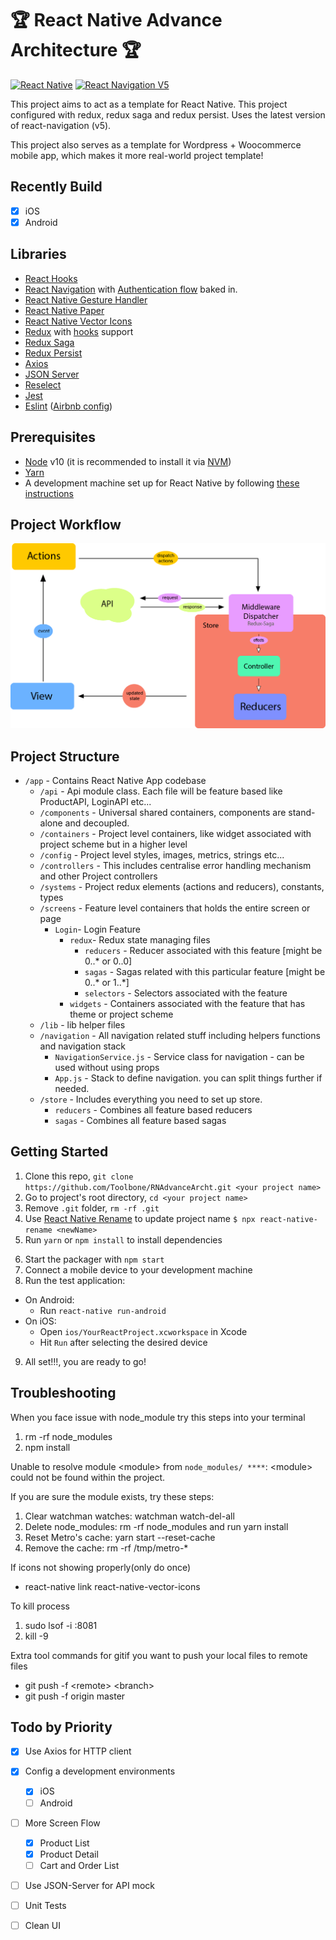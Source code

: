 #  🏆 React Native Advance Architecture 🏆 

[![React Native](https://img.shields.io/badge/React%20Native-v0.63.2-green.svg)](https://facebook.github.io/react-native/)
[![React Navigation V5](https://img.shields.io/badge/React%20Navigation-v5.7.3-blue.svg)](https://reactnavigation.org/)

This project aims to act as a template for React Native. This project configured with redux, redux saga and redux persist. 
Uses the latest version of react-navigation (v5).

This project also serves as a template for Wordpress + Woocommerce mobile app, which makes it more real-world project template!

## Recently Build
 * [x] iOS
 * [x] Android
 
## Libraries

- [React Hooks](https://reactjs.org/docs/hooks-intro.html)
- [React Navigation](https://reactnavigation.org/) with [Authentication flow](https://reactnavigation.org/docs/auth-flow) baked in.
- [React Native Gesture Handler](https://github.com/kmagiera/react-native-gesture-handler)
- [React Native Paper](https://callstack.github.io/react-native-paper/)
- [React Native Vector Icons](https://github.com/oblador/react-native-vector-icons)
- [Redux](http://redux.js.org/) with [hooks](https://react-redux.js.org/api/hooks) support
- [Redux Saga](https://redux-saga.js.org/)
- [Redux Persist](https://github.com/rt2zz/redux-persist/)
- [Axios](https://github.com/axios/axios)
- [JSON Server](https://github.com/typicode/json-server)
- [Reselect](https://github.com/reduxjs/reselect)
- [Jest](https://facebook.github.io/jest/)
- [Eslint](http://eslint.org/) ([Airbnb config](https://github.com/airbnb/javascript/tree/master/packages/eslint-config-airbnb))

## Prerequisites

- [Node](https://nodejs.org) v10 (it is recommended to install it via [NVM](https://github.com/creationix/nvm))
- [Yarn](https://yarnpkg.com/)
- A development machine set up for React Native by following [these instructions](https://facebook.github.io/react-native/docs/getting-started.html)

## Project Workflow
![Work Flow](/app/assets/Project_Flow.png)


## Project Structure

- `/app` - Contains React Native App codebase
  - `/api` - Api module class. Each file will be feature based like ProductAPI, LoginAPI etc...
  - `/components` - Universal shared containers, components are stand-alone and decoupled.
  - `/containers` - Project level containers, like widget associated with project scheme but in a higher level
  - `/config` - Project level styles, images, metrics, strings etc...
  - `/controllers` - This includes centralise error handling mechanism and other Project controllers
  - `/systems` - Project redux elements (actions and reducers), constants, types
  - `/screens` - Feature level containers that holds the entire screen or page 
    - `Login`- Login Feature
        - `redux`- Redux state managing files
          - `reducers` - Reducer associated with this feature [might be 0..* or 0..0]
          - `sagas` - Sagas related with this particular feature [might be 0..* or 1..*]
          - `selectors` - Selectors associated with the feature
      - `widgets` - Containers associated with the feature that has theme or project scheme 
  - `/lib` - lib helper files
  - `/navigation` - All navigation related stuff including helpers functions and navigation stack
    - `NavigationService.js` - Service class for navigation - can be used without using props
    - `App.js` - Stack to define navigation. you can split things further if needed.
  - `/store` - Includes everything you need to set up store.
    - `reducers` - Combines all feature based reducers
    - `sagas` - Combines all feature based sagas

## Getting Started

1. Clone this repo, `git clone https://github.com/Toolbone/RNAdvanceArcht.git <your project name>`
2. Go to project's root directory, `cd <your project name>`
3. Remove `.git` folder, `rm -rf .git`
4. Use [React Native Rename](https://github.com/junedomingo/react-native-rename) to update project name `$ npx react-native-rename <newName>`
5. Run `yarn` or `npm install` to install dependencies

6) Start the packager with `npm start`
7) Connect a mobile device to your development machine
8) Run the test application:

- On Android:
  - Run `react-native run-android`
- On iOS:
  - Open `ios/YourReactProject.xcworkspace` in Xcode
  - Hit `Run` after selecting the desired device

9. All set!!!, you are ready to go!

## Troubleshooting
When you face issue with node_module try this steps into your terminal

1. rm -rf node_modules 
2. npm install


Unable to resolve module \<module> from `node_modules/ ****`: \<module> could not be found within the project.

If you are sure the module exists, try these steps:
 1. Clear watchman watches: watchman watch-del-all
 2. Delete node_modules: rm -rf node_modules and run yarn install
 3. Reset Metro's cache: yarn start --reset-cache
 4. Remove the cache: rm -rf /tmp/metro-*
 
 If icons not showing properly(only do once)
 * react-native link react-native-vector-icons

To kill process
1. sudo lsof -i :8081
2. kill -9 <PID>

Extra tool commands for gitif you want to push your local files to remote files 
* git push -f \<remote> \<branch>
* git push -f origin master

## Todo by Priority

 * [X] Use Axios for HTTP client
 * [X] Config a development environments
    * [X] iOS
    * [ ] Android
 * [ ] More Screen Flow
     * [X] Product List
     * [X] Product Detail
     * [ ] Cart and Order List
 * [ ] Use JSON-Server for API mock
 * [ ] Unit Tests   
 * [ ] Clean UI
 
